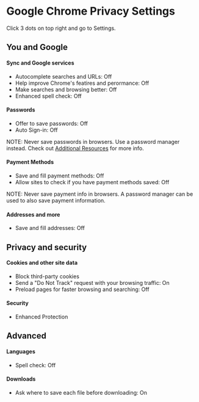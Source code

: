 # Google Chrome Privacy Settings

Click 3 dots on top right and go to Settings.



## You and Google

#### Sync and Google services
- Autocomplete searches and URLs: Off
- Help improve Chrome's featires and perormance: Off
- Make searches and browsing better: Off
- Enhanced spell check: Off

#### Passwords
- Offer to save passwords: Off
- Auto Sign-in: Off

NOTE: Never save passwords in browsers. Use a password manager instead. Check out [Additional Resources](https://github.com/the-weird-aquarian/privacy-settings#additional-resources) for more info.

#### Payment Methods
- Save and fill payment methods: Off
- Allow sites to check if you have payment methods saved: Off

NOTE: Never save payment info in browsers. A password manager can be used to also save payment information.

#### Addresses and more
- Save and fill addresses: Off



## Privacy and security

#### Cookies and other site data
- Block third-party cookies
- Send a "Do Not Track" request with your browsing traffic: On
- Preload pages for faster browsing and searching: Off

#### Security
- Enhanced Protection



## Advanced

#### Languages
- Spell check: Off

#### Downloads
- Ask where to save each file before downloading: On
